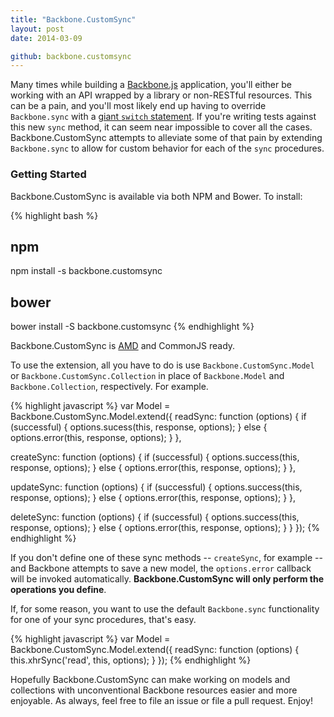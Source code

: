 ```yaml
---
title: "Backbone.CustomSync"
layout: post
date: 2014-03-09

github: backbone.customsync
---
```


Many times while building a [Backbone.js](http://backbonejs.org) application, you'll either be working with an API wrapped by a library or non-RESTful resources. This can be a pain, and you'll most likely end up having to override `Backbone.sync` with a [giant `switch` statement](http://dailyjs.com/2012/12/20/backbone-tutorial-4/). If you're writing tests against this new `sync` method, it can seem near impossible to cover all the cases. Backbone.CustomSync attempts to alleviate some of that pain by extending `Backbone.sync` to allow for custom behavior for each of the `sync` procedures.

### Getting Started

Backbone.CustomSync is available via both NPM and Bower. To install:

{% highlight bash %}
## npm
npm install -s backbone.customsync

## bower
bower install -S backbone.customsync
{% endhighlight %}

Backbone.CustomSync is [AMD](http://requirejs.org/) and CommonJS ready.

To use the extension, all you have to do is use `Backbone.CustomSync.Model` or `Backbone.CustomSync.Collection` in place of `Backbone.Model` and `Backbone.Collection`, respectively. For example.

{% highlight javascript %}
var Model = Backbone.CustomSync.Model.extend({
  readSync: function (options) {
    if (successful) {
      options.sucess(this, response, options);
    } else {
      options.error(this, response, options);
    }
  },

  createSync: function (options) {
    if (successful) {
      options.success(this, response, options);
    } else {
      options.error(this, response, options);
    }
  },

  updateSync: function (options) {
    if (successful) {
      options.success(this, response, options);
    } else {
      options.error(this, response, options);
    }
  }, 

  deleteSync: function (options) {
    if (successful) {
      options.success(this, response, options);
    } else {
      options.error(this, response, options);
    }
  }
});
{% endhighlight %}

If you don't define one of these sync methods -- `createSync`, for example -- and Backbone attempts to save a new model, the `options.error` callback will be invoked automatically. **Backbone.CustomSync will only perform the operations you define**.

If, for some reason, you want to use the default `Backbone.sync` functionality for one of your sync procedures, that's easy.

{% highlight javascript %}
var Model = Backbone.CustomSync.Model.extend({
  readSync: function (options) {
    this.xhrSync('read', this, options);
  }
});
{% endhighlight %}

Hopefully Backbone.CustomSync can make working on models and collections with unconventional Backbone resources easier and more enjoyable. As always, feel free to file an issue or file a pull request. Enjoy!
